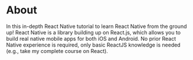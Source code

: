 # About
In this in-depth React Native tutorial to learn React Native from the ground up! React Native is a library building up on React.js, which allows you to build real native mobile apps for both iOS and Android.
No prior React Native experience is required, only basic ReactJS knowledge is needed (e.g., take my complete course on React).

